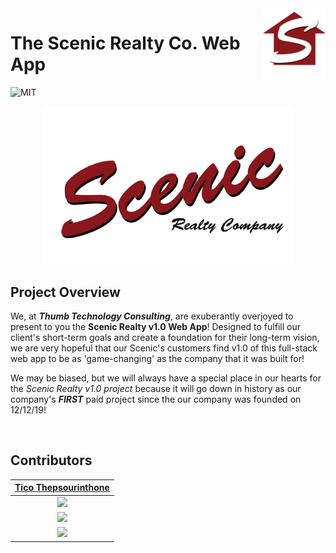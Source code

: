 <a href="http://scenicrealtyco.com/">
    <img src="./assets/images/scenic_favicon.png" title="Lambda School Logo" width="100" align="right">
</a>

# The Scenic Realty Co. Web App

![MIT](https://img.shields.io/badge/License-MIT-brightgreen.svg)

<p align="center">
    <a href="https://hellotico.com/">
        <img src="./assets/images/scenic_logo.png" alt="New ENDRSD logo" width="400">
    </a>
</p>

## Project Overview

We, at _**Thumb Technology Consulting**_, are exuberantly overjoyed to present
to you the **Scenic Realty v1.0 Web App**! Designed to fulfill our client's
short-term goals and create a foundation for their long-term vision, we are very
hopeful that our Scenic's customers find v1.0 of this full-stack web app to be
as 'game-changing' as the company that it was built for!

We may be biased, but we will always have a special place in our hearts for the
_Scenic Realty v1.0 project_ because it will go down in history as our company's
_**FIRST**_ paid project since the our company was founded on 12/12/19!

<br>

## Contributors

|                                                                                                               [Tico Thepsourinthone](https://hellotico.com)                                                                                                                |
| :------------------------------------------------------------------------------------------------------------------------------------------------------------------------------------------------------------------------------------------------------------------------: |
| [<img src="https://media.licdn.com/dms/image/C4E03AQGIjp9UmRoNXA/profile-displayphoto-shrink_200_200/0?e=1580947200&v=beta&t=dBsaPOgtSOFOmYON2OC2LdrN7qHwLL2Q41V0MqPMDZo" width= "150" height="auto" style="object-fit:cover; overflow:hidden;" />](https://hellotico.com) |
|                                                                                           [<img src="https://github.com/favicon.ico" width="30"> ](https://github.com/ticotheps)                                                                                           |
|                                                                         [ <img src="https://static.licdn.com/sc/h/al2o9zrvru7aqj8e1x2rzsrca" width="30"> ](https://www.linkedin.com/in/ticotheps/)                                                                         |
